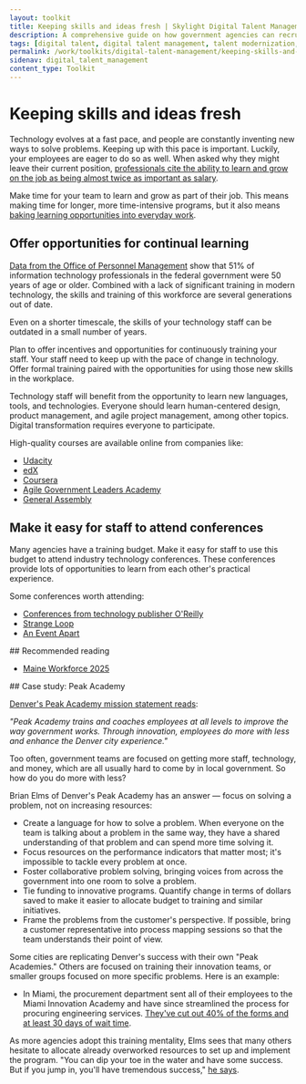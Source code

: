 ```yaml
---
layout: toolkit
title: Keeping skills and ideas fresh | Skylight Digital Talent Management Handbook
description: A comprehensive guide on how government agencies can recruit, hire, onboard, and retain digital talent.
tags: [digital talent, digital talent management, talent modernization, guide]
permalink: /work/toolkits/digital-talent-management/keeping-skills-and-ideas-fresh/
sidenav: digital_talent_management
content_type: Toolkit
---
```


# Keeping skills and ideas fresh

Technology evolves at a fast pace, and people are constantly inventing new ways to solve problems. Keeping up with this pace is important. Luckily, your employees are eager to do so as well. When asked why they might leave their current position, [professionals cite the ability to learn and grow on the job as being almost twice as important as salary](https://joshbersin.com/2018/11/corporate-learning-does-drive-happiness-productivity-too/).

Make time for your team to learn and grow as part of their job. This means making time for longer, more time-intensive programs, but it also means [baking learning opportunities into everyday work](https://www2.deloitte.com/us/en/insights/industry/public-sector/future-of-work-in-government.html).

## Offer opportunities for continual learning

[Data from the Office of Personnel Management](https://ourpublicservice.org/publications/mobilizing-tech-talent/) show that 51% of information technology professionals in the federal government were 50 years of age or older. Combined with a lack of significant training in modern technology, the skills and training of this workforce are several generations out of date.

Even on a shorter timescale, the skills of your technology staff can be outdated in a small number of years.

Plan to offer incentives and opportunities for continuously training your staff. Your staff need to keep up with the pace of change in technology. Offer formal training paired with the opportunities for using those new skills in the workplace.

Technology staff will benefit from the opportunity to learn new languages, tools, and technologies. Everyone should learn human-centered design, product management, and agile project management, among other topics. Digital transformation requires everyone to participate.

High-quality courses are available online from companies like:

- [Udacity](https://www.udacity.com/)
- [edX](https://www.edx.org/)
- [Coursera](https://www.coursera.org/)
- [Agile Government Leaders Academy](https://www.agilegovleaders.org/academy/)
- [General Assembly](https://generalassemb.ly/)

## Make it easy for staff to attend conferences

Many agencies have a training budget. Make it easy for staff to use this budget to attend industry technology conferences. These conferences provide lots of opportunities to learn from each other's practical experience.

Some conferences worth attending:

- [Conferences from technology publisher O'Reilly](https://www.oreilly.com/conferences/)
- [Strange Loop](https://www.thestrangeloop.com/)
- [An Event Apart](https://aneventapart.com/)

<div class="callout--note" markdown='1'>
## Recommended reading

- [Maine Workforce 2025](https://www.maine.gov/bhr/sites/maine.gov.bhr/files/inline-files/MaineWorkforce2025.pdf)
</div>

<div class="callout callout--case-study" markdown="1">
## Case study: Peak Academy

[Denver's Peak Academy mission statement reads](https://www.denvergov.org/content/denvergov/en/mayors-office/programs-initiatives/peak-performance/peak-academy/About.html):

*"Peak Academy trains and coaches employees at all levels to improve the way government works. Through innovation, employees do more with less and enhance the Denver city experience."*

Too often, government teams are focused on getting more staff, technology, and money, which are all usually hard to come by in local government. So how do you do more with less?

Brian Elms of Denver's Peak Academy has an answer — focus on solving a problem, not on increasing resources:

- Create a language for how to solve a problem. When everyone on the team is talking about a problem in the same way, they have a shared understanding of that problem and can spend more time solving it.
- Focus resources on the performance indicators that matter most; it's impossible to tackle every problem at once.
- Foster collaborative problem solving, bringing voices from across the government into one room to solve a problem.
- Tie funding to innovative programs. Quantify change in terms of dollars saved to make it easier to allocate budget to training and similar initiatives.
- Frame the problems from the customer's perspective. If possible, bring a customer representative into process mapping sessions so that the team understands their point of view.

Some cities are replicating Denver's success with their own "Peak Academies." Others are focused on training their innovation teams, or smaller groups focused on more specific problems. Here is an example:
- In Miami, the procurement department sent all of their employees to the Miami Innovation Academy and have since streamlined the process for procuring engineering services. [They've cut out 40% of the forms and at least 30 days of wait time](https://medium.com/@BloombergCities/what-happens-when-an-entire-city-department-is-trained-to-innovate-b8ff4772161b).

As more agencies adopt this training mentality, Elms sees that many others hesitate to allocate already overworked resources to set up and implement the program. "You can dip your toe in the water and have some success. But if you jump in, you'll have tremendous success," [he says](https://medium.com/@BloombergCities/replicating-denvers-peak-academy-a-conversation-with-brian-elms-8a24d5b5be0e).
</div>
